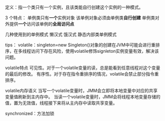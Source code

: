 定义：指一个类只有一个实例，且该类能自行创建这个实例的一种模式。

3 个特点：
单例类只有**一个**实例对象
该单例对象必须由单例类**自行创建**
单例类对外提供**一个**访问该单例的**全局访问点**

几种使用到的单例模式
懒汉式
饿汉式
静态内部类单例模式


tips：
volatile：singleton=new Singleton()对象的创建在JVM中可能会进行重排序，在多线程访问下存在风险，使用volatile修饰signleton实例变量有效，解决该问题。

volatile特点
可见性。对于一个volatile变量的读，总是能看到任意线程对这个变量的最后的修改。
有序性。对于存在指令重排序的情况，volatile会禁止部分指令重排序。

volatile内存语义
当写一个volatile变量时，JMM会立即将本地变量中对应的共享变量值刷新到主内存中。
当读一个volatile变量时，JMM会将线程本地变量存储的值，置为无效值，线程接下来将从主内存中读取共享变量。

synchronized：方法加锁